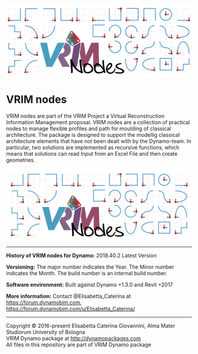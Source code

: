 
![Image](https://github.com/ElisabettaCaterina/VRIMnodes/blob/master/Icons/VRIMnodes_Fig.png)

# VRIM nodes #

VRIM nodes are part of the VRIM Project a Virtual Reconstruction Information Management proposal. VRIM nodes are a collection of practical nodes to manage flexible profiles and path for moulding of classical architecture. The package is designed to support the modellig classical architecture elements that have not been dealt with by the Dynamo-team. In particular, two solutions are implemented as recursive functions, which means that solutions can read Input from an Excel File and then create geometries.

![Image](https://github.com/ElisabettaCaterina/VRIMnodes/blob/master/Icons/VRIMnodes_Logo.png)

---

**History of VRIM nodes for Dynamo:**
2018.40.2 Latest Version

**Versioning:** The major number indicates the Year. The Minor number indicates the Month. The build number is an internal build number.

**Software environment:** Built against Dynamo +1.3.0 and Revit +2017

**More information:** Contact @Elisabetta_Caterina at https://forum.dynamobim.com, https://forum.dynamobim.com/u/Elisabetta_Caterina/

---

Copyright © 2016-present Elisabetta Caterina Giovannini, Alma Mater Studiorum University of Bologna   
VRIM Dynamo package at http://dynamopackages.com  
All files in this repository are part of VRIM Dynamo package  

